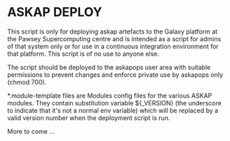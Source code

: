 # ASKAP DEPLOY
This script is only for deploying askap artefacts to the Galaxy platform at the Pawsey Supercomputing centre and is intended as
a script for admins of that system only or for use in a continuous integration environment for that platform. This script is of
no use to anyone else.

The script should be deployed to the askapops user area with suitable permissions to prevent changes and enforce private use
by askapops only (chmod 700).

*.module-template files are Modules config files for the various ASKAP modules. They contain substitution variable ${_VERSION} (the underscore to indicate that
it's not a normal env variable) which will be replaced by a valid version number when the deployment script is run.

More to come ...